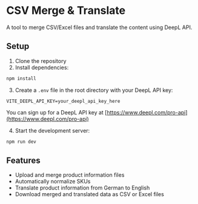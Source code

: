 # CSV Merge & Translate

A tool to merge CSV/Excel files and translate the content using DeepL API.

## Setup

1. Clone the repository
2. Install dependencies:

```bash
npm install
```

3. Create a `.env` file in the root directory with your DeepL API key:

```
VITE_DEEPL_API_KEY=your_deepl_api_key_here
```

You can sign up for a DeepL API key at [https://www.deepl.com/pro-api](https://www.deepl.com/pro-api)

4. Start the development server:

```bash
npm run dev
```

## Features

- Upload and merge product information files
- Automatically normalize SKUs
- Translate product information from German to English
- Download merged and translated data as CSV or Excel files 